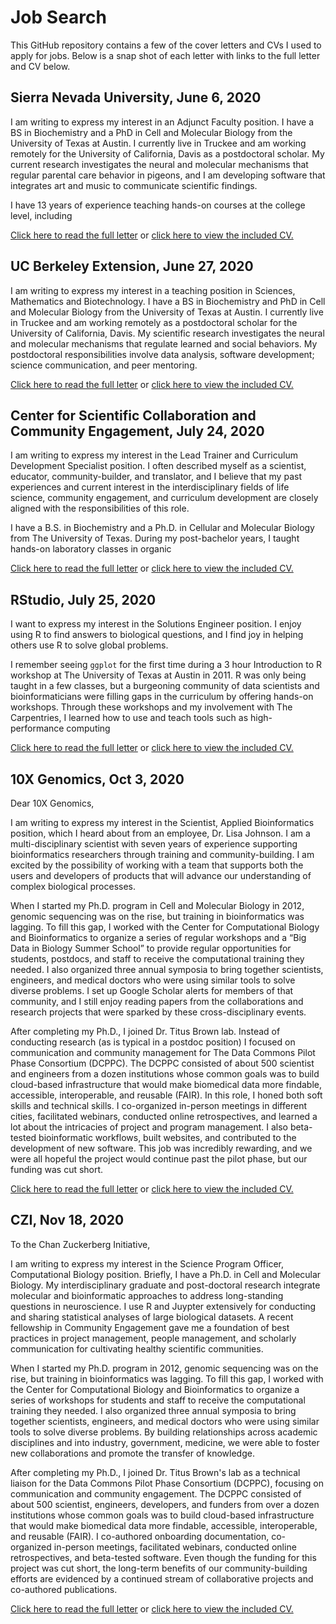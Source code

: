 # Job Search
 
This GitHub repository contains a few of the cover letters and CVs I used to apply for jobs. Below is a snap shot of each letter with links to the full letter and CV below.
## Sierra Nevada University, June 6, 2020

I am writing to express my interest in an Adjunct Faculty position. I have a BS in
Biochemistry and a PhD in Cell and Molecular Biology from the University of Texas at
Austin. I currently live in Truckee and am working remotely for the University of
California, Davis as a postdoctoral scholar. My current research investigates the neural
and molecular mechanisms that regular parental care behavior in pigeons, and I am
developing software that integrates art and music to communicate scientific findings.

I have 13 years of experience teaching hands-on courses at the college level, including
 
[Click here to read the full letter](./2020-06-06_SNU_letter.md) or 
[click here to view the included CV.](./2020-06-06_SNU_CV.pdf) 
 
## UC Berkeley Extension, June 27, 2020

I am writing to express my interest in a teaching position in Sciences, Mathematics and
Biotechnology. I have a BS in Biochemistry and PhD in Cell and Molecular Biology from
the University of Texas at Austin. I currently live in Truckee and am working remotely as
a postdoctoral scholar for the University of California, Davis. My scientific research
investigates the neural and molecular mechanisms that regulate learned and social
behaviors. My postdoctoral responsibilities involve data analysis, software development;
science communication, and peer mentoring.

 
[Click here to read the full letter](./2020-06-27_Berkeley_letter.md) or 
[click here to view the included CV.](./2020-06-27_Berkeley_CV.pdf) 
 
## Center for Scientific Collaboration and Community Engagement, July 24, 2020

I am writing to express my interest in the Lead Trainer and Curriculum Development Specialist
position. I often described myself as a scientist, educator, community-builder, and translator,
and I believe that my past experiences and current interest in the interdisciplinary fields of life
science, community engagement, and curriculum development are closely aligned with the
responsibilities of this role.

I have a B.S. in Biochemistry and a Ph.D. in Cellular and Molecular Biology from The University
of Texas. During my post-bachelor years, I taught hands-on laboratory classes in organic
 
[Click here to read the full letter](./2020-07-23_CSCCE_letter.md) or 
[click here to view the included CV.](./2020-07-23_CSCCE_CV.pdf) 
 
## RStudio, July 25, 2020

I want to express my interest in the Solutions Engineer position. I enjoy using R to find answers
to biological questions, and I find joy in helping others use R to solve global problems.

I remember seeing `ggplot` for the first time during a 3 hour Introduction to R workshop at The
University of Texas at Austin in 2011. R was only being taught in a few classes, but a
burgeoning community of data scientists and bioinformaticians were filling gaps in the
curriculum by offering hands-on workshops. Through these workshops and my involvement with
The Carpentries, I learned how to use and teach tools such as high-performance computing
 
[Click here to read the full letter](./2020-07-25_RStudio_letter.md) or 
[click here to view the included CV.](./2020-07-25_RStudio_CV.pdf) 
 
## 10X Genomics, Oct 3, 2020

Dear 10X Genomics,

I am writing to express my interest in the Scientist, Applied Bioinformatics position, which I heard about from an employee, Dr. Lisa Johnson. I am a multi-disciplinary scientist with seven years of experience supporting bioinformatics researchers through training and community-building. I am excited by the possibility of working with a team that supports both the users and developers of products that will advance our understanding of complex biological processes. 

When I started my Ph.D. program in Cell and Molecular Biology in 2012, genomic sequencing was on the rise, but training in bioinformatics was lagging. To fill this gap, I worked with the Center for Computational Biology and Bioinformatics to organize a series of regular workshops and a “Big Data in Biology Summer School” to provide regular opportunities for students, postdocs, and staff to receive the computational training they needed. I also organized three annual symposia to bring together scientists, engineers, and medical doctors who were using similar tools to solve diverse problems. I set up Google Scholar alerts for members of that community, and I still enjoy reading papers from the collaborations and research projects that were sparked by these cross-disciplinary events.  

After completing my Ph.D., I joined Dr. Titus Brown lab. Instead of conducting research (as is typical in a postdoc position) I focused on communication and community management for The Data Commons Pilot Phase Consortium (DCPPC). The DCPPC consisted of about 500 scientist and engineers from a dozen institutions whose common goals was to build cloud-based infrastructure that would make biomedical data more findable, accessible, interoperable, and reusable (FAIR). In this role, I honed both soft skills and technical skills. I co-organized in-person meetings in different cities, facilitated webinars, conducted online retrospectives, and learned a lot about the intricacies of project and program management. I also beta-tested bioinformatic workflows, built websites, and contributed to the development of new software. This job was incredibly rewarding, and we were all hopeful the project would continue past the pilot phase, but our funding was cut short. 

 
[Click here to read the full letter](./2020-10-03_10XGenomics_letter.md) or 
[click here to view the included CV.](./2020-10-03_10XGenomics_CV.pdf) 
 
## CZI, Nov 18, 2020

To the Chan Zuckerberg Initiative,

I am writing to express my interest in the Science Program Officer, Computational Biology position. Briefly, I have a Ph.D. in Cell and Molecular Biology. My interdisciplinary graduate and post-doctoral research integrate molecular and bioinformatic approaches to address long-standing questions in neuroscience. I use R and Juypter extensively for conducting and sharing statistical analyses of large biological datasets. A recent fellowship in Community Engagement gave me a foundation of best practices in project management, people management, and scholarly communication for cultivating healthy scientific communities.  

When I started my Ph.D. program in 2012, genomic sequencing was on the rise, but training in bioinformatics was lagging. To fill this gap, I worked with the Center for Computational Biology and Bioinformatics to organize a series of workshops for students and staff to receive the computational training they needed. I also organized three annual symposia to bring together scientists, engineers, and medical doctors who were using similar tools to solve diverse problems. By building relationships across academic disciplines and into industry, government, medicine, we were able to foster new collaborations and promote the transfer of knowledge.

After completing my Ph.D., I joined Dr. Titus Brown's lab as a technical liaison for the Data Commons Pilot Phase Consortium (DCPPC), focusing on communication and community engagement. The DCPPC consisted of about 500 scientist, engineers, developers, and funders from over a dozen institutions whose common goals was to build cloud-based infrastructure that would make biomedical data more findable, accessible, interoperable, and reusable (FAIR). I co-authored onboarding documentation, co-organized in-person meetings, facilitated webinars, conducted online retrospectives, and beta-tested software. Even though the funding for this project was cut short, the long-term benefits of our community-building efforts are evidenced by a continued stream of collaborative projects and co-authored publications.

 
[Click here to read the full letter](./2020-11-18_CZI_letter.md) or 
[click here to view the included CV.](./2020-11-18_CZI_CV.pdf) 
 
